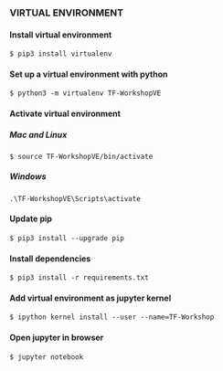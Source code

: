 ### VIRTUAL ENVIRONMENT ###

#### Install virtual environment
```$ pip3 install virtualenv``` 

#### Set up a virtual environment with python 
```$ python3 -m virtualenv TF-WorkshopVE```


#### Activate virtual environment
##### Mac and Linux
```$ source TF-WorkshopVE/bin/activate```

##### Windows
```.\TF-WorkshopVE\Scripts\activate```

#### Update pip
```$ pip3 install --upgrade pip```

#### Install dependencies
```$ pip3 install -r requirements.txt```

#### Add virtual environment as jupyter kernel
```$ ipython kernel install --user --name=TF-Workshop```

#### Open jupyter in browser
```$ jupyter notebook```
